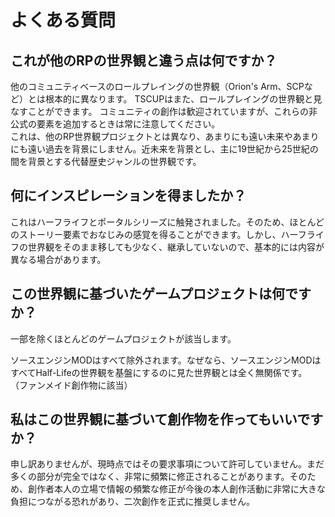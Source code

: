 # よくある質問
## これが他のRPの世界観と違う点は何ですか？
他のコミュニティベースのロールプレイングの世界観（Orion's Arm、SCPなど）とは根本的に異なります。 TSCUPはまた、ロールプレイングの世界観と見なすことができます。
コミュニティの創作は歓迎されていますが、これらの非公式の要素を追加するときは常に注意してください。<br>
これは、他のRP世界観プロジェクトとは異なり、あまりにも遠い未来やあまりにも遠い過去を背景にしません。近未来を背景とし、主に19世紀から25世紀の間を背景とする代替歴史ジャンルの世界観です。

## 何にインスピレーションを得ましたか？
これはハーフライフとポータルシリーズに触発されました。そのため、ほとんどのストーリー要素でおなじみの感覚を得ることができます。しかし、ハーフライフの世界観をそのまま移しても少なく、継承していないので、基本的には内容が異なる場合があります。

## この世界観に基づいたゲームプロジェクトは何ですか？
一部を除くほとんどのゲームプロジェクトが該当します。

ソースエンジンMODはすべて除外されます。なぜなら、ソースエンジンMODはすべてHalf-Lifeの世界観を基盤にするのに見た世界観とは全く無関係です。 （ファンメイド創作物に該当）

## 私はこの世界観に基づいて創作物を作ってもいいですか？
申し訳ありませんが、現時点ではその要求事項について許可していません。まだ多くの部分が完全ではなく、非常に頻繁に修正されることがあります。そのため、創作者本人の立場で情報の頻繁な修正が今後の本人創作活動に非常に大きな負担につながる恐れがあり、二次創作を正式に推奨しません。
